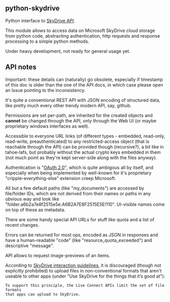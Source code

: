 python-skydrive
--------------------

Python interface to [SkyDrive
API](http://msdn.microsoft.com/en-us/library/live/hh826521).

This module allows to access data on Microsoft SkyDrive cloud storage from
python code, abstracting authentication, http requests and response processing
to a simple python methods.

Under heavy development, not ready for general usage yet.


API notes
--------------------

Important: these details can (naturally) go obsolete, especially if timestamp of
this doc is older than the one of the API docs, in which case please open an
Issue pointing to the inconsistency.

It's quite a conventional REST API with JSON encoding of structured data, like
pretty much every other trendy modern API, say, github.

Permissions are set per-path, are inherited for the created objects and
**cannot** be changed through the API, only through the Web UI (or maybe
proprietary windows interfaces as well).

Accessible to everyone URL links (of different types - embedded, read-only,
read-write, preauthenticated) to any restricted-access object (that is reachable
through the API) can be provided though (recursive?), a bit like in tahoe-lafs,
but probably without the actual crypto keys embedded in them (not much point as
they're kept server-side along with the files anyway).

Authentication is "[OAuth
2.0](http://msdn.microsoft.com/en-us/library/live/hh243647.aspx)", which is
quite ambigous all by itself, and especially when being implemented by
well-known for it's proprietary "cripple-everything-else" extension creep
Microsoft.

All but a few default paths (like "my_documents") are accessed by file/folder
IDs, which are not derived from their names or paths in any obvious way and look
like "folder.a6b2a7e8f2515e5e.A6B2A7E8F2515E5E!110".
UI-visible names come on top of these as metadata.

There are some handy special API URLs for stuff like quota and a list of recent
changes.

Errors can be returned for most ops, encoded as JSON in responses and have a
human-readable "code" (like "resource_quota_exceeded") and descriptive
"message".

API allows to request image-previews of an items.

According to [SkyDrive interaction
guidelines](http://msdn.microsoft.com/en-us/library/live/hh826545#guidelines),
it is discouraged (though not explicitly prohibited) to upload files in
non-conventional formats that aren't useable to other apps (under "Use SkyDrive
for the things that it’s good at"):

	To support this principle, the Live Connect APIs limit the set of file formats
	that apps can upload to SkyDrive.
